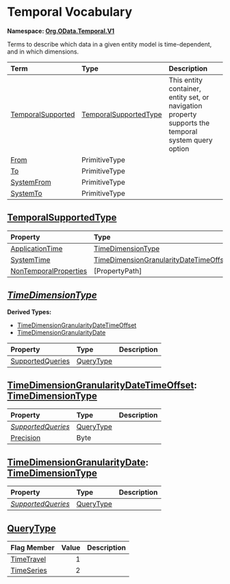 # Temporal Vocabulary
**Namespace: [Org.OData.Temporal.V1](Org.OData.Temporal.V1.xml)**

Terms to describe which data in a given entity model is time-dependent, and in which dimensions.

Term|Type|Description
:---|:---|:----------
[TemporalSupported](Org.OData.Temporal.V1.xml#L68)|[TemporalSupportedType](#TemporalSupportedType)|<a name="TemporalSupported"></a>This entity container, entity set, or navigation property supports the temporal system query option
[From](Org.OData.Temporal.V1.xml#L105)|PrimitiveType|<a name="From"></a>
[To](Org.OData.Temporal.V1.xml#L110)|PrimitiveType|<a name="To"></a>
[SystemFrom](Org.OData.Temporal.V1.xml#L115)|PrimitiveType|<a name="SystemFrom"></a>
[SystemTo](Org.OData.Temporal.V1.xml#L120)|PrimitiveType|<a name="SystemTo"></a>

## <a name="TemporalSupportedType"></a>[TemporalSupportedType](Org.OData.Temporal.V1.xml#L74)


Property|Type|Description
:-------|:---|:----------
[ApplicationTime](Org.OData.Temporal.V1.xml#L75)|[TimeDimensionType](#TimeDimensionType)|
[SystemTime](Org.OData.Temporal.V1.xml#L76)|[TimeDimensionGranularityDateTimeOffset](#TimeDimensionGranularityDateTimeOffset)|
[NonTemporalProperties](Org.OData.Temporal.V1.xml#L77)|\[PropertyPath\]|

## <a name="TimeDimensionType"></a>[*TimeDimensionType*](Org.OData.Temporal.V1.xml#L82)


**Derived Types:**
- [TimeDimensionGranularityDateTimeOffset](#TimeDimensionGranularityDateTimeOffset)
- [TimeDimensionGranularityDate](#TimeDimensionGranularityDate)

Property|Type|Description
:-------|:---|:----------
[SupportedQueries](Org.OData.Temporal.V1.xml#L83)|[QueryType](#QueryType)|

## <a name="TimeDimensionGranularityDateTimeOffset"></a>[TimeDimensionGranularityDateTimeOffset](Org.OData.Temporal.V1.xml#L86): [TimeDimensionType](#TimeDimensionType)


Property|Type|Description
:-------|:---|:----------
[*SupportedQueries*](Org.OData.Temporal.V1.xml#L83)|[QueryType](#QueryType)|
[Precision](Org.OData.Temporal.V1.xml#L88)|Byte|

## <a name="TimeDimensionGranularityDate"></a>[TimeDimensionGranularityDate](Org.OData.Temporal.V1.xml#L93): [TimeDimensionType](#TimeDimensionType)


Property|Type|Description
:-------|:---|:----------
[*SupportedQueries*](Org.OData.Temporal.V1.xml#L83)|[QueryType](#QueryType)|

## <a name="QueryType"></a>[QueryType](Org.OData.Temporal.V1.xml#L97)


Flag Member|Value|Description
:-----|----:|:----------
[TimeTravel](Org.OData.Temporal.V1.xml#L98)|1|
[TimeSeries](Org.OData.Temporal.V1.xml#L99)|2|
